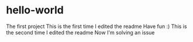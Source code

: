 # hello-world
The first project
This is the first time I edited the readme
Have fun :)
This is the second time I edited the readme
Now I'm solving an issue

